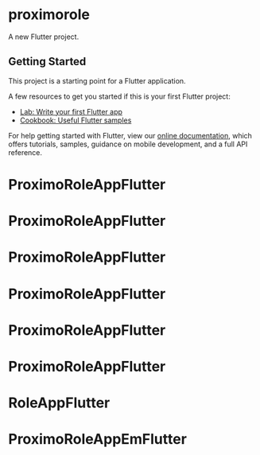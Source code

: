 # proximorole

A new Flutter project.

## Getting Started

This project is a starting point for a Flutter application.

A few resources to get you started if this is your first Flutter project:

- [Lab: Write your first Flutter app](https://flutter.dev/docs/get-started/codelab)
- [Cookbook: Useful Flutter samples](https://flutter.dev/docs/cookbook)

For help getting started with Flutter, view our
[online documentation](https://flutter.dev/docs), which offers tutorials,
samples, guidance on mobile development, and a full API reference.
# ProximoRoleAppFlutter
# ProximoRoleAppFlutter
# ProximoRoleAppFlutter
# ProximoRoleAppFlutter
# ProximoRoleAppFlutter
# ProximoRoleAppFlutter
# RoleAppFlutter
# ProximoRoleAppEmFlutter
